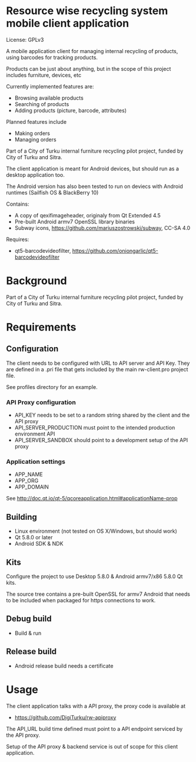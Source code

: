 # Resource wise recycling system mobile client application

License: GPLv3

A mobile application client for managing internal recycling of products, using
barcodes for tracking products.

Products can be just about anything, but in the scope of this project includes
furniture, devices, etc

Currently implemented features are:

* Browsing available products
* Searching of products
* Adding products (picture, barcode, attributes)

Planned features include
* Making orders
* Managing orders

Part of a City of Turku internal furniture recycling pilot project, funded by City of Turku and Sitra.

The client application is meant for Android devices, but should run as a desktop application too.

The Android version has also been tested to run on deviecs with Android runtimes (Sailfish OS & BlackBerry 10)

Contains: 
* A copy of qexifimageheader, originaly from Qt Extended 4.5
* Pre-built Android armv7 OpenSSL library binaries
* Subway icons, https://github.com/mariuszostrowski/subway, CC-SA 4.0

Requires:
* qt5-barcodevideofilter, https://github.com/oniongarlic/qt5-barcodevideofilter

# Background

Part of a City of Turku internal furniture recycling pilot project, funded by City of Turku and Sitra.

# Requirements

## Configuration

The client needs to be configured with URL to API server and API Key. They
are defined in a .pri file that gets included by the main rw-client.pro project file.

See profiles directory for an example.

### API Proxy configuration
* API_KEY needs to be set to a random string shared by the client and the API proxy
* API_SERVER_PRODUCTION must point to the intended production environment API
* API_SERVER_SANDBOX should point to a development setup of the API proxy

### Application settings

* APP_NAME
* APP_ORG
* APP_DOMAIN

See http://doc.qt.io/qt-5/qcoreapplication.html#applicationName-prop

## Building

* Linux environment (not tested on OS X/Windows, but should work)
* Qt 5.8.0 or later
* Android SDK & NDK

## Kits

Configure the project to use Desktop 5.8.0 & Android armv7/x86 5.8.0 Qt kits.

The source tree contains a pre-built OpenSSL for armv7 Android that needs to be
included when packaged for https connections to work.

## Debug build

* Build & run

## Release build

* Android release build needs a certificate

# Usage

The client application talks with a API proxy, the proxy code is available at
* https://github.com/DigiTurku/rw-apiproxy

The API_URL build time defined must point to a API endpoint serviced by the API proxy.

Setup of the API proxy & backend service is out of scope for this client application.
